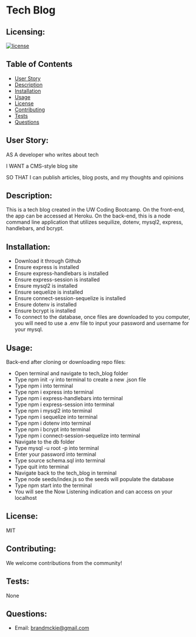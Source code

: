 # Tech Blog

## Licensing:

[![license](https://img.shields.io/badge/license-MIT-blue)](https://shields.io)

## Table of Contents

- [User Story](#user-story)
- [Description](#description)
- [Installation](#installation)
- [Usage](#usage)
- [License](#license)
- [Contributing](#contributing)
- [Tests](#tests)
- [Questions](#questions)

## User Story:

AS A developer who writes about tech

I WANT a CMS-style blog site

SO THAT I can publish articles, blog posts, and my thoughts and opinions

## Description:

This is a tech blog created in the UW Coding Bootcamp. On the front-end, the app can be accessed at Heroku. On the back-end, this is a node command line application that utilizes sequilize, dotenv, mysql2, express, handlebars, and bcrypt.

## Installation:

- Download it through Github
- Ensure express is installed
- Ensure express-handlebars is installed
- Ensure express-session is installed
- Ensure mysql2 is installed
- Ensure sequelize is installed
- Ensure connect-session-sequelize is installed
- Ensure dotenv is installed
- Ensure bcrypt is installed
- To connect to the database, once files are downloaded to you computer, you will need to use a .env file to input your password and username for your mysql.

## Usage:

Back-end after cloning or downloading repo files:

- Open terminal and navigate to tech_blog folder
- Type npm init -y into terminal to create a new .json file
- Type npm i into terminal
- Type npm i express into terminal
- Type npm i express-handlebars into terminal
- Type npm i express-session into terminal
- Type npm i mysql2 into terminal
- Type npm i sequelize into terminal
- Type npm i dotenv into terminal
- Type npm i bcrypt into terminal
- Type npm i connect-session-sequelize into terminal
- Navigate to the db folder
- Type mysql -u root -p into terminal
- Enter your password into terminal
- Type source schema.sql into terminal
- Type quit into terminal
- Navigate back to the tech_blog in terminal
- Type node seeds/index.js so the seeds will populate the database
- Type npm start into the terminal
- You will see the Now Listening indication and can access on your localhost

## License:

MIT

## Contributing:

We welcome contributions from the community!

## Tests:

None

## Questions:

- Email: brandmckie@gmail.com
